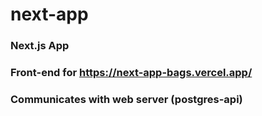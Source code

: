 # next-app

### Next.js App
### Front-end for https://next-app-bags.vercel.app/
### Communicates with web server (postgres-api)

